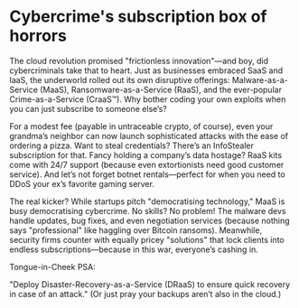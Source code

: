# Cybercrime's subscription box of horrors

The cloud revolution promised "frictionless innovation"—and boy, did cybercriminals take that to heart. Just as businesses embraced SaaS and IaaS, the underworld rolled out its own disruptive offerings: Malware-as-a-Service (MaaS), Ransomware-as-a-Service (RaaS), and the ever-popular Crime-as-a-Service (CraaS™). Why bother coding your own exploits when you can just subscribe to someone else’s?

For a modest fee (payable in untraceable crypto, of course), even your grandma’s neighbor can now launch sophisticated attacks with the ease of ordering a pizza. Want to steal credentials? There’s an InfoStealer subscription for that. Fancy holding a company’s data hostage? RaaS kits come with 24/7 support (because even extortionists need good customer service). And let’s not forget botnet rentals—perfect for when you need to DDoS your ex’s favorite gaming server.

The real kicker? While startups pitch "democratising technology," MaaS is busy democratising cybercrime. No skills? No problem! The malware devs handle updates, bug fixes, and even negotiation services (because nothing says "professional" like haggling over Bitcoin ransoms). Meanwhile, security firms counter with equally pricey "solutions" that lock clients into endless subscriptions—because in this war, everyone’s cashing in.

Tongue-in-Cheek PSA:

"Deploy Disaster-Recovery-as-a-Service (DRaaS) to ensure quick recovery in case of an attack." (Or just pray your backups aren’t also in the cloud.)

